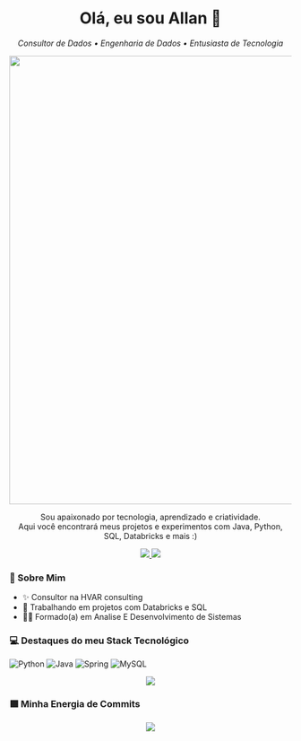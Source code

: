 <h1 align="center">Olá, eu sou Allan 👋</h1>

<p align="center">
<em>Consultor de Dados • Engenharia de Dados • Entusiasta de Tecnologia</em>
</p>

<p align="center">
    <img width="800" src="http://github-profile-summary-cards.vercel.app/api/cards/profile-details?username=allanflm&theme=dark">

</p>

<p align="center">
Sou apaixonado por tecnologia, aprendizado e criatividade.<br>
Aqui você encontrará meus projetos e experimentos com Java, Python, SQL, Databricks e mais :)
</p>

<p align="center">
  <a href="https://www.linkedin.com/in/allanflm/">
    <img src="https://img.shields.io/badge/linkedin-%230077B5.svg?style=for-the-badge&logo=linkedin&logoColor=white">
  </a>
  <a href="mailto:allanfelipedk@gmail.com">
    <img src="https://img.shields.io/badge/Gmail-D14836?style=for-the-badge&logo=gmail&logoColor=white">
  </a>
</p>

### 🧠 Sobre Mim
  - ✨ Consultor na HVAR consulting
  - 🔭 Trabalhando em projetos com Databricks e SQL
  - 🧑‍🏫 Formado(a) em Analise E Desenvolvimento de Sistemas

### 💻 Destaques do meu Stack Tecnológico
![Python](https://img.shields.io/badge/python-3670A0?style=for-the-badge&logo=python&logoColor=ffdd54)
![Java](https://img.shields.io/badge/java-%23ED8B00.svg?style=for-the-badge&logo=openjdk&logoColor=white)
![Spring](https://img.shields.io/badge/spring-%236DB33F.svg?style=for-the-badge&logo=spring&logoColor=white)
![MySQL](https://img.shields.io/badge/mysql-4479A1.svg?style=for-the-badge&logo=mysql&logoColor=white)

<p align="center">
<img src="https://github-readme-stats.vercel.app/api?username=allanflm&show_icons=true&theme=github_dark&hide_border=true&title_color=00ff99&icon_color=00ff99&text_color=ffffff" />
</p>

### 🟩 Minha Energia de Commits

<p align="center">
<img src="https://github-readme-stats.vercel.app/api?username=allanflm&show_icons=true&theme=github_dark&hide_border=true&title_color=00ff99&icon_color=00ff99&text_color=ffffff" />
</p>
